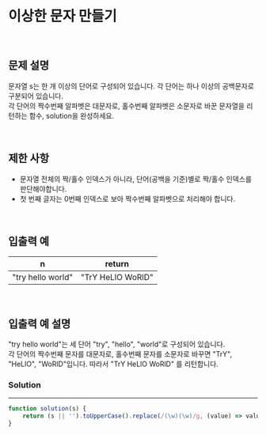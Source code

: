 # 이상한 문자 만들기
<br/>

## 문제 설명
문자열 s는 한 개 이상의 단어로 구성되어 있습니다. 각 단어는 하나 이상의 공백문자로 구분되어 있습니다.<br/>
각 단어의 짝수번째 알파벳은 대문자로, 홀수번째 알파벳은 소문자로 바꾼 문자열을 리턴하는 함수, solution을 완성하세요.

<br/>

## 제한 사항
- 문자열 전체의 짝/홀수 인덱스가 아니라, 단어(공백을 기준)별로 짝/홀수 인덱스를 판단해야합니다.
- 첫 번째 글자는 0번째 인덱스로 보아 짝수번째 알파벳으로 처리해야 합니다.

<br/>

## 입출력 예

| n | return |
| --- | --- |
| "try hello world" | "TrY HeLlO WoRlD" |
	
<br/>

## 입출력 예 설명

"try hello world"는 세 단어 "try", "hello", "world"로 구성되어 있습니다. <br/>
각 단어의 짝수번째 문자를 대문자로, 홀수번째 문자를 소문자로 바꾸면 "TrY", "HeLlO", "WoRlD"입니다. 따라서 "TrY HeLlO WoRlD" 를 리턴합니다.


### Solution

---
```javascript
function solution(s) {
    return (s || '').toUpperCase().replace(/(\w)(\w)/g, (value) => value[0].toUpperCase() + value[1].toLowerCase());
}
```
